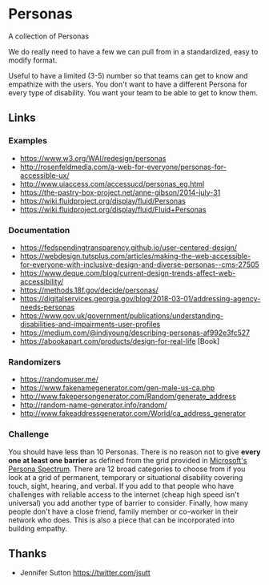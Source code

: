 # Personas
A collection of Personas

We do really need to have a few we can pull from in a standardized, easy to modify format.

Useful to have a limited (3-5) number so that teams can get to know and empathize with the users. You don't want to have a different Persona for every type of disability. You want your team to be able to get to know them.  

## Links

### Examples
- https://www.w3.org/WAI/redesign/personas
- http://rosenfeldmedia.com/a-web-for-everyone/personas-for-accessible-ux/
- http://www.uiaccess.com/accessucd/personas_eg.html
- https://the-pastry-box-project.net/anne-gibson/2014-july-31
- https://wiki.fluidproject.org/display/fluid/Personas
- https://wiki.fluidproject.org/display/fluid/Fluid+Personas

### Documentation
- https://fedspendingtransparency.github.io/user-centered-design/
- https://webdesign.tutsplus.com/articles/making-the-web-accessible-for-everyone-with-inclusive-design-and-diverse-personas--cms-27505
- https://www.deque.com/blog/current-design-trends-affect-web-accessibility/
- https://methods.18f.gov/decide/personas/
- https://digitalservices.georgia.gov/blog/2018-03-01/addressing-agency-needs-personas
- https://www.gov.uk/government/publications/understanding-disabilities-and-impairments-user-profiles
- https://medium.com/@indiyoung/describing-personas-af992e3fc527
- https://abookapart.com/products/design-for-real-life [Book]

### Randomizers
- https://randomuser.me/
- https://www.fakenamegenerator.com/gen-male-us-ca.php
- http://www.fakepersongenerator.com/Random/generate_address
- http://random-name-generator.info/random/
- http://www.fakeaddressgenerator.com/World/ca_address_generator

### Challenge ###
You should have less than 10 Personas. There is no reason not to give **every one at least one barrier** as defined from the grid provided in [Microsoft's  Persona Spectrum](https://medium.com/microsoft-design/kill-your-personas-1c332d4908cc). There are 12 broad categories to choose from if you look at a grid of permanent, temporary or situational disability covering touch, sight, hearing, and verbal. If you add to that people who have challenges with reliable access to the internet (cheap high speed isn't universal) you add another type of barrier to consider. Finally, how many people don't have a close friend, family member or co-worker in their network who does. This is also a piece that can be incorporated into building empathy. 

## Thanks
- Jennifer Sutton https://twitter.com/jsutt
